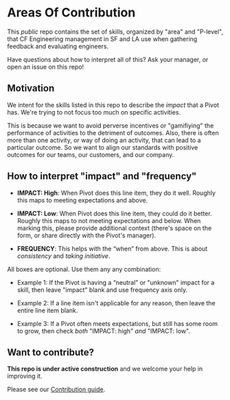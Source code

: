 # Areas Of Contribution

This *public* repo contains the set of skills, organized by "area" and "P-level", that CF Engineering management in SF and LA use when gathering feedback and evaluating engineers.

Have questions about how to interpret all of this?  Ask your manager, or open an issue on this repo!

## Motivation
We intent for the skills listed in this repo to describe the *impact* that a Pivot has.  We're trying to not focus too much on specific activities.

This is because we want to avoid perverse incentives or "gamifiying" the performance of activities to the detriment of outcomes.  Also, there is often more than one activity, or way of doing an activity, that can lead to a particular outcome.  So we want to align our standards with positive outcomes for our teams, our customers, and our company.


## How to interpret "impact" and "frequency"

- **IMPACT: High**: When Pivot does this line item, they do it well. Roughly this maps to meeting expectations and above.

- **IMPACT: Low**: When Pivot does this line item, they could do it better.  Roughly this maps to not meeting expectations and below.  When marking this, please provide additional context (there's space on the form, or share directly with the Pivot's manager).

- **FREQUENCY**: This helps with the “when” from above. This is about *consistency* and *taking initiative*.

All boxes are optional.  Use them any any combination:

- Example 1: If the Pivot is having a “neutral” or "unknown" impact for a skill, then leave "impact" blank and use frequency axis only.

- Example 2: If a line item isn't applicable for any reason, then leave the entire line item blank.

- Example 3: If a Pivot often meets expectations, but still has some room to grow, then check *both* "IMPACT: high" *and* "IMPACT: low".


## Want to contribute?
**This repo is under active construction** and we welcome your help in improving
it.

Please see our [Contribution guide](CONTRIBUTING.md).
